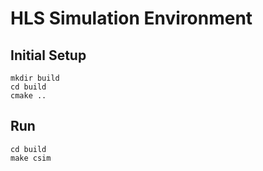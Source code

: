 HLS Simulation Environment
==========================

Initial Setup
-------------

```shell
mkdir build
cd build
cmake ..
```


Run
---

```shell
cd build
make csim
```
